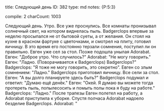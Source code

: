 title:          Следующий день
ID:             382
type:           md
notes:          {P:5:3}
                
compile:        2
charCount:      1003


Следующий день. Утро. Все уже проснулись. Все комнаты пронизывал солнечный свет, на котором виднелась пыль. Badgerclops впервые за неделю просыпался не от бытовой суеты, а от желания. Он стоял на кухне в красном фартуке с цветочками, и смотрел на плиту, готовил яичницу. В это время его постоянно терзали сомнения, поступил ли он правильно. Евген уже сел за стол. Позже подошла унылая Adorabat.
Евген: "Доброе утро. Что случилось?"
Adorabat: "Не могу говорить."
Евген: "Ладно. (Поворачивается к Badgerclops) Badgerclops?"
Badgerclops: "Я тоже не могу говорить, это секретно".
Евген со злым сомнением: "Ладно."
Badgerclops приготовил яичницу. Все сели за стол.
Евген: "А вы долго планируете здесь быть?"
Badgerclops подумал и ответил: "Думаю ещё денёк."
Евген: "Окей. Я думаю вы можете тогда протереть пыль, попылесосить и помыть полы пока я буду на работе."
Badgerclops: "Ладно."
После трапезы Евген полетел на работу, а Adorabat приступила к уборке.
Спустя полчаса Adorabat надоело безделие Badgerclops.
Adorabat: "